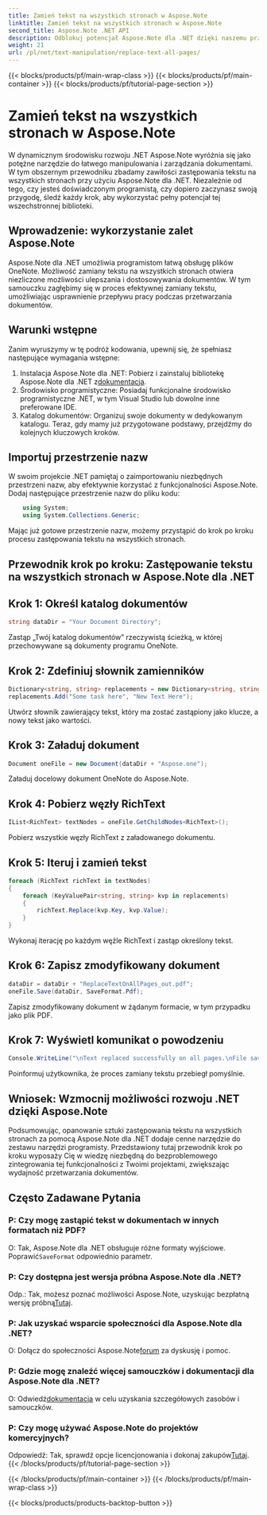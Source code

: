 ```yaml
---
title: Zamień tekst na wszystkich stronach w Aspose.Note
linktitle: Zamień tekst na wszystkich stronach w Aspose.Note
second_title: Aspose.Note .NET API
description: Odblokuj potencjał Aspose.Note dla .NET dzięki naszemu przewodnikowi krok po kroku na temat zastępowania tekstu na wszystkich stronach. Usprawnij przetwarzanie dokumentów bez wysiłku.
weight: 21
url: /pl/net/text-manipulation/replace-text-all-pages/
---
```


{{< blocks/products/pf/main-wrap-class >}}
{{< blocks/products/pf/main-container >}}
{{< blocks/products/pf/tutorial-page-section >}}

# Zamień tekst na wszystkich stronach w Aspose.Note

W dynamicznym środowisku rozwoju .NET Aspose.Note wyróżnia się jako potężne narzędzie do łatwego manipulowania i zarządzania dokumentami. W tym obszernym przewodniku zbadamy zawiłości zastępowania tekstu na wszystkich stronach przy użyciu Aspose.Note dla .NET. Niezależnie od tego, czy jesteś doświadczonym programistą, czy dopiero zaczynasz swoją przygodę, śledź każdy krok, aby wykorzystać pełny potencjał tej wszechstronnej biblioteki.
## Wprowadzenie: wykorzystanie zalet Aspose.Note
Aspose.Note dla .NET umożliwia programistom łatwą obsługę plików OneNote. Możliwość zamiany tekstu na wszystkich stronach otwiera niezliczone możliwości ulepszania i dostosowywania dokumentów. W tym samouczku zagłębimy się w proces efektywnej zamiany tekstu, umożliwiając usprawnienie przepływu pracy podczas przetwarzania dokumentów.
## Warunki wstępne
Zanim wyruszymy w tę podróż kodowania, upewnij się, że spełniasz następujące wymagania wstępne:
1.  Instalacja Aspose.Note dla .NET: Pobierz i zainstaluj bibliotekę Aspose.Note dla .NET z[dokumentacja](https://reference.aspose.com/note/net/).
2. Środowisko programistyczne: Posiadaj funkcjonalne środowisko programistyczne .NET, w tym Visual Studio lub dowolne inne preferowane IDE.
3. Katalog dokumentów: Organizuj swoje dokumenty w dedykowanym katalogu.
Teraz, gdy mamy już przygotowane podstawy, przejdźmy do kolejnych kluczowych kroków.
## Importuj przestrzenie nazw
W swoim projekcie .NET pamiętaj o zaimportowaniu niezbędnych przestrzeni nazw, aby efektywnie korzystać z funkcjonalności Aspose.Note. Dodaj następujące przestrzenie nazw do pliku kodu:
```csharp
    using System;
    using System.Collections.Generic;
```
Mając już gotowe przestrzenie nazw, możemy przystąpić do krok po kroku procesu zastępowania tekstu na wszystkich stronach.
## Przewodnik krok po kroku: Zastępowanie tekstu na wszystkich stronach w Aspose.Note dla .NET
## Krok 1: Określ katalog dokumentów
```csharp
string dataDir = "Your Document Directory";
```
Zastąp „Twój katalog dokumentów” rzeczywistą ścieżką, w której przechowywane są dokumenty programu OneNote.
## Krok 2: Zdefiniuj słownik zamienników
```csharp
Dictionary<string, string> replacements = new Dictionary<string, string>();
replacements.Add("Some task here", "New Text Here");
```
Utwórz słownik zawierający tekst, który ma zostać zastąpiony jako klucze, a nowy tekst jako wartości.
## Krok 3: Załaduj dokument
```csharp
Document oneFile = new Document(dataDir + "Aspose.one");
```
Załaduj docelowy dokument OneNote do Aspose.Note.
## Krok 4: Pobierz węzły RichText
```csharp
IList<RichText> textNodes = oneFile.GetChildNodes<RichText>();
```
Pobierz wszystkie węzły RichText z załadowanego dokumentu.
## Krok 5: Iteruj i zamień tekst
```csharp
foreach (RichText richText in textNodes)
{
    foreach (KeyValuePair<string, string> kvp in replacements)
    {
        richText.Replace(kvp.Key, kvp.Value);
    }
}
```
Wykonaj iterację po każdym węźle RichText i zastąp określony tekst.
## Krok 6: Zapisz zmodyfikowany dokument
```csharp
dataDir = dataDir + "ReplaceTextOnAllPages_out.pdf";
oneFile.Save(dataDir, SaveFormat.Pdf);
```
Zapisz zmodyfikowany dokument w żądanym formacie, w tym przypadku jako plik PDF.
## Krok 7: Wyświetl komunikat o powodzeniu
```csharp
Console.WriteLine("\nText replaced successfully on all pages.\nFile saved at " + dataDir);
```
Poinformuj użytkownika, że proces zamiany tekstu przebiegł pomyślnie.
## Wniosek: Wzmocnij możliwości rozwoju .NET dzięki Aspose.Note
Podsumowując, opanowanie sztuki zastępowania tekstu na wszystkich stronach za pomocą Aspose.Note dla .NET dodaje cenne narzędzie do zestawu narzędzi programisty. Przedstawiony tutaj przewodnik krok po kroku wyposaży Cię w wiedzę niezbędną do bezproblemowego zintegrowania tej funkcjonalności z Twoimi projektami, zwiększając wydajność przetwarzania dokumentów.
## Często Zadawane Pytania
### P: Czy mogę zastąpić tekst w dokumentach w innych formatach niż PDF?
 O: Tak, Aspose.Note dla .NET obsługuje różne formaty wyjściowe. Poprawić`SaveFormat` odpowiednio parametr.
### P: Czy dostępna jest wersja próbna Aspose.Note dla .NET?
 Odp.: Tak, możesz poznać możliwości Aspose.Note, uzyskując bezpłatną wersję próbną[Tutaj](https://releases.aspose.com/).
### P: Jak uzyskać wsparcie społeczności dla Aspose.Note dla .NET?
 O: Dołącz do społeczności Aspose.Note[forum](https://forum.aspose.com/c/note/28) za dyskusję i pomoc.
### P: Gdzie mogę znaleźć więcej samouczków i dokumentacji dla Aspose.Note dla .NET?
 O: Odwiedź[dokumentacja](https://reference.aspose.com/note/net/) w celu uzyskania szczegółowych zasobów i samouczków.
### P: Czy mogę używać Aspose.Note do projektów komercyjnych?
Odpowiedź: Tak, sprawdź opcje licencjonowania i dokonaj zakupów[Tutaj](https://purchase.aspose.com/buy).
{{< /blocks/products/pf/tutorial-page-section >}}

{{< /blocks/products/pf/main-container >}}
{{< /blocks/products/pf/main-wrap-class >}}

{{< blocks/products/products-backtop-button >}}
